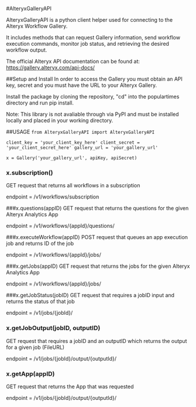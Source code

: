 #AlteryxGalleryAPI

AlteryxGalleryAPI is a python client helper used for connecting to the Alteryx Workflow Gallery.

It includes methods that can request Gallery information, send workflow execution commands, monitor
job status, and retrieving the desired workflow output.

The official Alteryx API documentation can be found at: https://gallery.alteryx.com/api-docs/

##Setup and Install
In order to access the Gallery you must obtain an API key, secret and you must have the URL to your Alteryx Gallery.

Install the package by cloning the repository, "cd" into the populartimes directory and run pip install.

Note: This library is not avaliable through via PyPI and must be installed locally and placed in your working directory.

##USAGE
`from AlteryxGalleryAPI import AlteryxGalleryAPI`

`client_key = 'your_client_key_here'
 client_secret = 'your_client_secret_here'
 gallery_url = 'your_gallery_url'`
 
 `x = Gallery('your_gallery_url', apiKey, apiSecret)`
 
### x.subscription()

 GET request that returns all workflows in a subscription
 
 endpoint = /v1/workflows/subscription
 
###x.questions(appID)
 GET request that returns the questions for the given Alteryx Analytics App
 
 endpoint = /v1/workflows/{appId}/questions/
 
###x.executeWorkflow(appID)
 POST request that queues an app execution job and returns ID of the job
 
 endpoint = /v1/workflows/{appId}/jobs/
 
###x.getJobs(appID)
 GET request that returns the jobs for the given Alteryx Analytics App
 
 endpoint = /v1/workflows/{appId}/jobs/
 
###x.getJobStatus(jobID)
 GET request that requires a jobID input and returns the status of that job
 
 endpoint = /v1/jobs/{jobId}/
 
### x.getJobOutput(jobID, outputID)
 GET request that requires a jobID and an outputID which returns the output for a given job (FileURL) 
 
 endpoint = /v1/jobs/{jobId}/output/{outputId}/
 
### x.getApp(appID) 
 GET request that returns the App that was requested
 
 endpoint = /v1/jobs/{jobId}/output/{outputId}/
 